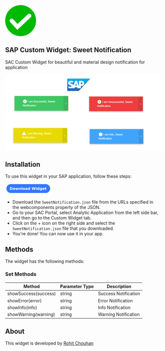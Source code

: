 

<img src="https://raw.githubusercontent.com/SAP-Custom-Widget/SweetNotification/main/icon.png" width="100">

## SAP Custom Widget: Sweet Notification
SAC Custom Widget for beautiful and material design notification for application

![preview](https://raw.githubusercontent.com/SAP-Custom-Widget/SweetNotification/main/screenshot.png)

## Installation
To use this widget in your SAP application, follow these steps:

<a target="_blank" href="https://sap-custom-widget.github.io/?dl=SweetNotification"><img width="150" src="https://raw.githubusercontent.com/SAP-Custom-Widget/sap-custom-widget.github.io/main/download.png"/></a>
- Download the `SweetNotification.json` file from the URLs specified in the webcomponents property of the JSON.
- Go to your SAC Portal, select Analytic Application from the left side bar, and then go to the Custom Widget tab.
- Click on the + icon on the right side and select the `SweetNotification.json` file that you downloaded.
- You're done! You can now use it in your app.

## Methods
The widget has the following methods:

### Set Methods

|  Method | Parameter Type  | Description  |
| ------------ | ------------ | ------------ |
| showSuccess(success) | string |  Success Notification |
| showError(error) | string |  Error Notification |
| showInfo(info) | string |  Info Notification |
| showWarning(warning) | string |  Warning Notification |

## About
This widget is developed by [Rohit Chouhan](http://linkedin.com/in/itsrohitchouhan "Rohit Chouhan")

